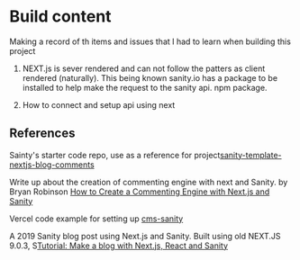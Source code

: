 # Build content

Making a record of th items and issues that I had to learn when building this project

1. NEXT.js is sever rendered and can not follow the patters as client rendered (naturally). This being known sanity.io has a package to be installed to help make the request to the sanity api. npm package.

2. How to connect and setup api using next



## References

Sainty's starter code repo, use as a reference for project[sanity-template-nextjs-blog-comments](https://github.com/brob/sanity-template-nextjs-blog-comments/blob/5a92eabbd07e2b7fe6b20de72cd1805c049db21a/template/pages/_document.js)

Write up about the creation of commenting engine with next and Sanity. by Bryan Robinson [How to Create a Commenting Engine with Next.js and Sanity](https://css-tricks.com/how-to-create-a-commenting-engine-with-next-js-and-sanity/)

Vercel code example for setting up [cms-sanity](https://github.com/vercel/next.js/tree/canary/examples/cms-sanity)

A 2019 Sanity blog post using Next.js and Sanity. Built using old NEXT.JS 9.0.3, S[Tutorial: Make a blog with Next.js, React and Sanity](https://www.sanity.io/blog/build-your-own-blog-with-sanity-and-next-js#3-make-a-dynamic-page-template-9e1fb1526b04)